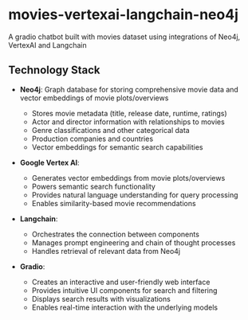 # movies-vertexai-langchain-neo4j
A gradio chatbot built with movies dataset using integrations of Neo4j, VertexAI and Langchain

## Technology Stack

* **Neo4j**: Graph database for storing comprehensive movie data and vector embeddings of movie plots/overviews
  * Stores movie metadata (title, release date, runtime, ratings)
  * Actor and director information with relationships to movies
  * Genre classifications and other categorical data
  * Production companies and countries
  * Vector embeddings for semantic search capabilities

* **Google Vertex AI**: 
  * Generates vector embeddings from movie plots/overviews
  * Powers semantic search functionality
  * Provides natural language understanding for query processing
  * Enables similarity-based movie recommendations

* **Langchain**: 
  * Orchestrates the connection between components
  * Manages prompt engineering and chain of thought processes
  * Handles retrieval of relevant data from Neo4j

* **Gradio**: 
  * Creates an interactive and user-friendly web interface
  * Provides intuitive UI components for search and filtering
  * Displays search results with visualizations
  * Enables real-time interaction with the underlying models
